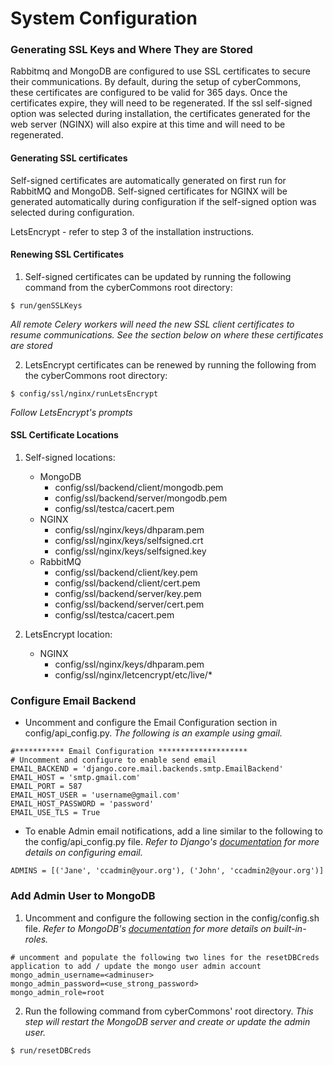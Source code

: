 System Configuration
==================

### Generating SSL Keys and Where They are Stored
Rabbitmq and MongoDB are configured to use SSL certificates to secure their communications. By default, during the setup of cyberCommons, these certificates are configured to be valid for 365 days. Once the certificates expire, they will need to be regenerated. If the ssl self-signed option was selected during installation, the certificates generated for the web server (NGINX) will also expire at this time and will need to be regenerated.

#### Generating SSL certificates
  Self-signed certificates are automatically generated on first run for RabbitMQ and MongoDB. Self-signed certificates for NGINX will be generated automatically during configuration if the self-signed option was selected during configuration.

  LetsEncrypt - refer to step 3 of the installation instructions.

#### Renewing SSL Certificates
  1. Self-signed certificates can be updated by running the following command from the cyberCommons root directory:
  ~~~
  $ run/genSSLKeys
  ~~~

  *All remote Celery workers will need the new SSL client certificates to resume communications. See the section below on where these certificates are stored*

  2. LetsEncrypt certificates can be renewed by running the following from the cyberCommons root directory:
  ~~~
  $ config/ssl/nginx/runLetsEncrypt
  ~~~

  *Follow LetsEncrypt's prompts*

#### SSL Certificate Locations
  1. Self-signed locations:
     * MongoDB
       - config/ssl/backend/client/mongodb.pem
       - config/ssl/backend/server/mongodb.pem
       - config/ssl/testca/cacert.pem
     * NGINX
       - config/ssl/nginx/keys/dhparam.pem
       - config/ssl/nginx/keys/selfsigned.crt
       - config/ssl/nginx/keys/selfsigned.key
     * RabbitMQ
       - config/ssl/backend/client/key.pem
       - config/ssl/backend/client/cert.pem
       - config/ssl/backend/server/key.pem
       - config/ssl/backend/server/cert.pem
       - config/ssl/testca/cacert.pem

  2. LetsEncrypt location:
     * NGINX
       - config/ssl/nginx/keys/dhparam.pem
       - config/ssl/nginx/letcencrypt/etc/live/*

### Configure Email Backend
* Uncomment and configure the Email Configuration section in config/api_config.py. *The following is an example using gmail.*
~~~
#*********** Email Configuration ********************
# Uncomment and configure to enable send email
EMAIL_BACKEND = 'django.core.mail.backends.smtp.EmailBackend'
EMAIL_HOST = 'smtp.gmail.com'
EMAIL_PORT = 587
EMAIL_HOST_USER = 'username@gmail.com'
EMAIL_HOST_PASSWORD = 'password'
EMAIL_USE_TLS = True
~~~

* To enable Admin email notifications, add a line similar to the following to the config/api_config.py file. *Refer to Django's [documentation](https://docs.djangoproject.com/en/1.8/topics/email/) for more details on configuring email.*
~~~
ADMINS = [('Jane', 'ccadmin@your.org'), ('John', 'ccadmin2@your.org')]
~~~

### Add Admin User to MongoDB
1. Uncomment and configure the following section in the config/config.sh file. *Refer to MongoDB's [documentation](https://docs.mongodb.com/manual/reference/built-in-roles/) for more details on built-in-roles.*
~~~
# uncomment and populate the following two lines for the resetDBCreds application to add / update the mongo user admin account
mongo_admin_username=<adminuser>
mongo_admin_password=<use_strong_password>
mongo_admin_role=root
~~~

2. Run the following command from cyberCommons' root directory. *This step will restart the MongoDB server and create or update the admin user.*
~~~
$ run/resetDBCreds
~~~
